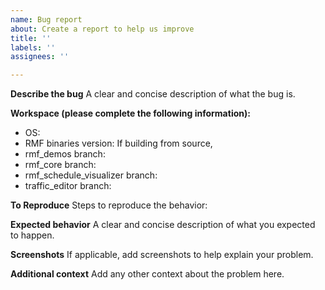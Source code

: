 ```yaml
---
name: Bug report
about: Create a report to help us improve
title: ''
labels: ''
assignees: ''

---
```


**Describe the bug**
A clear and concise description of what the bug is.

**Workspace (please complete the following information):**
 - OS:
 - RMF binaries version: 
 If building from source,
 - rmf_demos branch:
 - rmf_core branch:
 - rmf_schedule_visualizer branch:
 - traffic_editor branch:

**To Reproduce**
Steps to reproduce the behavior:


**Expected behavior**
A clear and concise description of what you expected to happen.

**Screenshots**
If applicable, add screenshots to help explain your problem.

**Additional context**
Add any other context about the problem here.
